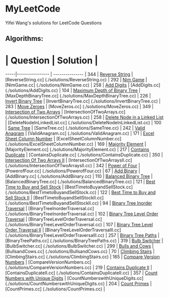 # MyLeetCode
Yifei Wang's solutions for LeetCode Questions

## Algorithms:
 #  | Question           |  Solution       | 
 -----|---------------- | --------------- |
 344 | [Reverse String](https://leetcode.com/problems/reverse-string/) | [ReverseString.cc] (./solutions/ReverseString.cc) |
 292 | [Nim Game](https://leetcode.com/problems/nim-game/) | [NimGame.cc] (./solutions/NimGame.cc) |
 258 | [Add Digits](https://leetcode.com/problems/add-digits/) | [AddDigits.cc] (./solutions/AddDigits.cc) |
 104 | [Maximum Depth of Binary Tree](https://leetcode.com/problems/maximum-depth-of-binary-tree/) | [MaxDepthBinaryTree.cc] (./solutions/MaxDepthBinaryTree.cc) |
 226 | [Invert Binary Tree](https://leetcode.com/problems/invert-binary-tree/) | [InvertBinaryTree.cc] (./solutions/InvertBinaryTree.cc) |
 283 | [Move Zeroes](https://leetcode.com/problems/move-zeroes/) | [MoveZeros.cc] (./solutions/MoveZeros.cc) |
 349 | [Intersection of Two Arrays](https://leetcode.com/problems/intersection-of-two-arrays/) | [IntersectionOfTwoArrays.cc] (./solutions/IntersectionOfTwoArrays.cc) |
 258 | [Delete Node in a Linked List](https://leetcode.com/problems/delete-node-in-a-linked-list/) | [DeleteNodeInLinkedList.cc] (./solutions/DeleteNodeInLinkedList.cc) |
 100 | [Same Tree](https://leetcode.com/problems/same-tree/) | [SameTree.cc] (./solutions/SameTree.cc) |
 242 | [Valid Anagram](https://leetcode.com/problems/valid-anagram/) | [ValidAnagram.cc] (./solutions/ValidAnagram.cc) |
 171 | [Excel Sheet Column Number](https://leetcode.com/problems/excel-sheet-column-number/) | [ExcelSheetColumnNumber.cc] (./solutions/ExcelSheetColumnNumber.cc) |
 169 | [Majority Element](https://leetcode.com/problems/majority-element/) | [MajorityElement.cc] (./solutions/MajorityElement.cc) |
 217 | [Contains Duplicate](https://leetcode.com/problems/contains-duplicate/) | [ContainsDuplicate.cc] (./solutions/ContainsDuplicate.cc) |
 350 | [Intersection Of Two Arrays II](https://leetcode.com/problems/intersection-of-two-arrays-ii/) | [IntersectionOfTwoArraysII.cc] (./solutions/IntersectionOfTwoArraysII.cc) |
 342 | [Power of Four](https://leetcode.com/problems/power-of-four/) | [PowerofFour.cc] (./solutions/PowerofFour.cc) |
 67 | [Add Binary](https://leetcode.com/problems/add-binary/) | [AddBinary.cc] (./solutions/AddBinary.cc) |
 110 | [Balanced Binary Tree](https://leetcode.com/problems/balanced-binary-tree/) | [BalancedBinaryTree.cc] (./solutions/BalancedBinaryTree.cc) |
 121 | [Best Time to Buy and Sell Stock](https://leetcode.com/problems/best-time-to-buy-and-sell-stock/) | [BestTimetoBuyandSellStock.cc] (./solutions/BestTimetoBuyandSellStock.cc) |
 122 | [Best Time to Buy and Sell Stock II](https://leetcode.com/problems/best-time-to-buy-and-sell-stock-ii/) | [BestTimetoBuyandSellStockII.cc] (./solutions/BestTimetoBuyandSellStockII.cc) |
 94 | [Binary Tree Inorder Traversal](https://leetcode.com/problems/binary-tree-inorder-traversal/) | [BinaryTreeInorderTraversal.cc] (./solutions/BinaryTreeInorderTraversal.cc) |
 102 | [Binary Tree Level Order Traversal](https://leetcode.com/problems/binary-tree-level-order-traversal/) | [BinaryTreeLevelOrderTraversal.cc] (./solutions/BinaryTreeLevelOrderTraversal.cc) |
 107 | [Binary Tree Level Order Traversal II](https://leetcode.com/problems/binary-tree-level-order-traversal-ii/) | [BinaryTreeLevelOrderTraversalII.cc] (./solutions/BinaryTreeLevelOrderTraversalII.cc) |
 257 | [Binary Tree Paths](https://leetcode.com/problems/binary-tree-paths/) | [BinaryTreePaths.cc] (./solutions/BinaryTreePaths.cc) |
 319 | [Bulb Switcher](https://leetcode.com/problems/bulb-switcher/) | [BulbSwitcher.cc] (./solutions/BulbSwitcher.cc) |
 299 | [Bulls and Cows](https://leetcode.com/problems/bulls-and-cows/) | [BullsandCows.cc] (./solutions/BullsandCows.cc) |
 70 | [Climbing Stairs](https://leetcode.com/problems/climbing-stairs/) | [ClimbingStairs.cc] (./solutions/ClimbingStairs.cc) |
 165 | [Compare Version Numbers](https://leetcode.com/problems/compare-version-numbers/) | [CompareVersionNumbers.cc] (./solutions/CompareVersionNumbers.cc) |
 219 | [Contains Duplicate II](https://leetcode.com/problems/contains-duplicate-ii/) | [ContainsDuplicateII.cc] (./solutions/ContainsDuplicateII.cc) |
 357 | [Count Numbers with Unique Digits](https://leetcode.com/problems/count-numbers-with-unique-digits/) | [CountNumberswithUniqueDigits.cc] (./solutions/CountNumberswithUniqueDigits.cc) |
 204 | [Count Primes](https://leetcode.com/problems/count-primes/) | [CountPrimes.cc] (./solutions/CountPrimes.cc) |
 
